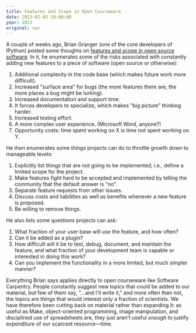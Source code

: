 ```yaml
---
title: Features and Scope in Open Courseware
date: 2013-02-03 10:00:00
year: 2013
original: swc
---
```


<p>A couple of weeks ago, Brian Granger (one of the core developers of IPython) posted some thoughts on <a href="http://brianegranger.com/?p=249">features and scope in open source software</a>.  In it, he enumerates some of the risks associated with constantly adding new features to a piece of software (open source or otherwise):</p>

<ol>
  <li>Additional complexity in the code base (which makes future work more difficult).</li>
  <li>Increased "surface area" for bugs (the more features there are, the more places a bug might be lurking).</li>
  <li>Increased documentation and support time.</li>
  <li>It forces developers to specialize, which makes "big picture" thinking harder.</li>
  <li>Increased testing effort.</li>
  <li>A more complex user experience.  (Microsoft Word, anyone?)</li>
  <li>Opportunity costs: time spent working on X is time <em>not</em> spent working on Y.</li>
</ol>

<p>He then enumerates some things projects can do to throttle growth down to manageable levels:</p>

<ol>
  <li>Explicitly list things that are <em>not</em> going to be implemented, i.e., define a limited scope for the project.</li>
  <li>Make features fight hard to be accepted and implemented by telling the community that the default answer is "no".</li>
  <li>Separate feature requests from other issues.</li>
  <li>Discuss costs and liabilities as well as benefits whenever a new feature is proposed.</li>
  <li>Be willing to remove things.</li>
</ol>

<p>He also lists some questions projects can ask:</p>

<ol>
  <li>What fraction of your user base will use the feature, and how often?</li>
  <li>Can it be added as a plugin?</li>
  <li>How difficult will it be to test, debug, document, and maintain the feature, and what fraction of your development team is capable or interested in doing this work?</li>
  <li>Can you implement the functionality in a more limited, but much simpler manner?</li>
</ol>

<p>Everything Brian says applies directly to open courseware like Software Carpentry.  People constantly suggest new topics that could be added to our material, but few of them say, "...and I'll write it," and more often than not, the topics are things that would interest only a fraction of scientists.  We have therefore been cutting back on material rather than expanding it: as useful as Make, object-oriented programming, image manipulation, and disciplined use of spreadsheets are, they just aren't useful <em>enough</em> to justify expenditure of our scarcest resource&mdash;time.</p>

